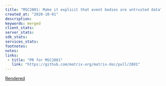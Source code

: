 ```yaml
---
title: "MSC2801: Make it explicit that event bodies are untrusted data"
created_at: "2020-10-01"
description:
keywords: merged
client_stats:
server_stats:
sdk_stats:
services_stats:
footnotes:
notes:
links:
 - title: "PR for MSC2801"
   link: "https://github.com/matrix-org/matrix-doc/pull/2801"
---
```

[Rendered](https://github.com/matrix-org/matrix-doc/blob/rav/proposal/untrusted_event_data/proposals/2801-untrusted-event-data.md)
